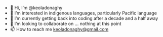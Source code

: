- 👋 Hi, I’m @keoladonaghy
- 👀 I’m interested in indigenous languages, particularly Pacific language
- 🌱 I’m currently getting back into coding after a decade and a half away
- 💞️ I’m looking to collaborate on ... nothing at this point
- 📫 How to reach me keoladonaghy@gmail.com

<!---
keoladonaghy/keoladonaghy is a ✨ special ✨ repository because its `README.md` (this file) appears on your GitHub profile.
You can click the Preview link to take a look at your changes.
--->
